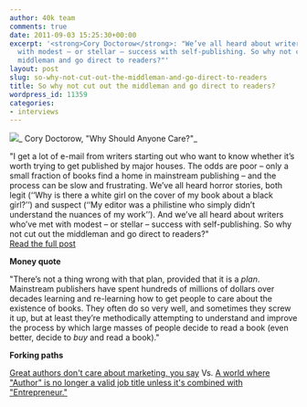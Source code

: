```yaml
---
author: 40k team
comments: true
date: 2011-09-03 15:25:30+00:00
excerpt: '<strong>Cory Doctorow</strong>: "We’ve all heard about writers who’ve met
  with modest – or stellar – success with self-publishing. So why not cut out the
  middleman and go direct to readers?"'
layout: post
slug: so-why-not-cut-out-the-middleman-and-go-direct-to-readers
title: So why not cut out the middleman and go direct to readers?
wordpress_id: 11359
categories:
- interviews
---
```


![](http://www.40kbooks.com/wp-content/uploads/IndieWay2.jpg)_ Cory Doctorow, "Why Should Anyone Care?"_

"I get a lot of e-mail from writers starting out who want to know whether it’s worth trying to get published by major houses. The odds are poor – only a small fraction of books find a home in mainstream publishing – and the process can be slow and frustrating. We’ve all heard horror stories, both legit (‘‘Why is there a white girl on the cover of my book about a black girl?’’) and suspect (‘‘My editor was a philistine who simply didn’t understand the nuances of my work’’). And we’ve all heard about writers who’ve met with modest – or stellar – success with self-publishing. So why not cut out the middleman and go direct to readers?"[  
Read the full post](http://www.locusmag.com/Perspectives/2011/09/cory-doctorow-why-should-anyone-care/)

**Money quote**

"There’s not a thing wrong with that plan, provided that it is a _plan_. Mainstream publishers have spent hundreds of millions of dollars over decades learning and re-learning how to get people to care about the existence of books. They often do so very well, and sometimes they screw it up, but at least they’re methodically attempting to understand and improve the process by which large masses of people decide to read a book (even better, decide to _buy_ and read a book)."

**Forking paths**

[Great authors don't care about marketing, you say](http://www.amazon.com/Selling-Stories-Successfully-storyselling-ebook/dp/B004IWQVEK) Vs. [A world where "Author" is no longer a valid job title unless it's combined with "Entrepreneur." ](http://t.co/TtWo5sm)
